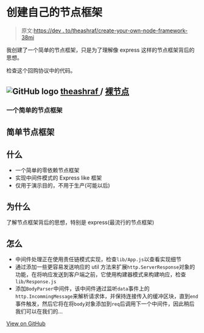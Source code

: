 # 创建自己的节点框架

> 原文:[https://dev . to/theashraf/create-your-own-node-framework-38mi](https://dev.to/theashraf/create-your-own-node-framework-38mi)

我创建了一个简单的节点框架，只是为了理解像 express 这样的节点框架背后的思想。

检查这个回购协议中的代码。

## ![GitHub logo](../Images/a73f630113876d78cff79f59c2125b24.png) [ theashraf ](https://github.com/theashraf) / [裸节点](https://github.com/theashraf/bare-node)

### 一个简单的节点框架

<article class="markdown-body entry-content container-lg" itemprop="text">

# 简单节点框架

## 什么

*   一个简单的零依赖节点框架
*   实现中间件模式的 Express like 框架
*   仅用于演示目的，不用于生产(可能以后)

## 为什么

了解节点框架背后的思想，特别是 express(最流行的节点框架)

## 怎么

*   中间件处理正在使用责任链模式实现，检查`lib/App.js`以查看实现细节
*   通过添加一些更容易发送响应的 util 方法来扩展`http.ServerResponse`对象的功能，在将响应发送到客户端之前，它使用构建器模式来构建响应，检查`lib/Response.js`
*   添加`BodyParser`中间件，该中间件通过监听`data`事件上的`http.IncommingMessage`来解析请求体，并保持连接传入的缓冲区块，直到`end`事件触发，然后它将在将`body`对象添加到`req`后调用下一个中间件，因此稍后我们可以在我们的…

</article>

[View on GitHub](https://github.com/theashraf/bare-node)